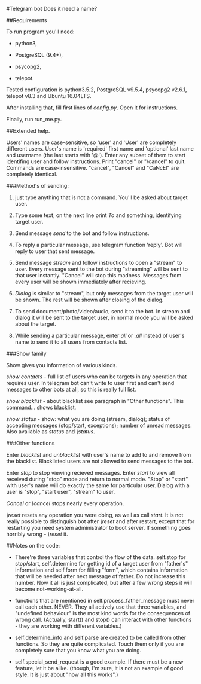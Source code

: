#Telegram bot
Does it need a name?

##Requirements

To run program you'll need:

- python3,

- PostgreSQL (9.4+),

- psycopg2,

- telepot.

Tested configuration is python3.5.2, PostgreSQL v9.5.4, psycopg2 v2.6.1, telepot v8.3 and Ubuntu 16.04LTS.

After installing that, fill first lines of *config.py*. Open it for instructions.

Finally, run run\_me.py.


##Extended help.

Users' names are case-sensitive, so 'user' and 'User' are completely different users. User's name is 'required' first name and 'optional' last name and username (the last starts with '@'). Enter any subset of them to start identifing user and follow instructions. Print "cancel" or "\cancel" to quit.
Commands are case-insensitive. "cancel", "Cancel" and "CaNcEl" are completely identical.

###Method's of sending:

1. just type anything that is not a command. You'll be asked about target user.

2. Type some text, on the next line print *To* and something, identifying target user.

3. Send message *send* to the bot and follow instructions.

4. To reply a particular message, use telegram function 'reply'. Bot will reply to user that sent message.

5. Send message *stream* and follow instructions to open a "stream" to user. Every message sent to the bot during "streaming" will be sent to that user instantly. "Cancel" will stop this madness. Messages from every user will be shown immediately after recieving.

6. *Dialog* is similar to "stream", but only messages from the target user will be shown. The rest will be shown after closing of the dialog.

7. To send document/photo/video/audio, send it to the bot. In stream and dialog it will be sent to the target user, in normal mode you will be asked about the target.

8. While sending a particular message, enter *all* or *.all* instead of user's name to send it to all users from contacts list.

###Show family

Show gives you information of various kinds.

*show contacts* - full list of users who can be targets in any operation that requires user. In telegram bot can't write to user first and can't send messages to other bots at all, so this is really full list.

*show blacklist* - about blacklist see paragraph in "Other functions". This command... shows blacklist.

*show status* - show: what you are doing (stream, dialog); status of accepting messages (stop/start, exceptions); number of unread messages. Also available as *status* and *\status*.

###Other functions

Enter *blacklist* and *unblacklist* with user's name to add to and remove from the blacklist. Blacklisted users are not allowed to send messages to the bot.

Enter *stop* to stop viewing recieved messages. Enter *start* to view all received during "stop" mode and return to normal mode.
"Stop" or "start" with user's name will do exactly the same for particular user.
Dialog with a user is "stop", "start user", "stream" to user.

*Cancel* or *\cancel* stops nearly every operation.

*\reset* resets any operation you were doing, as well as call *start*. It is not really possible to distinguish bot after *\reset* and after restart, except that for restarting you need system administrator to boot server. If something goes horribly wrong - *\reset* it.

##Notes on the code:

- There're three variables that control the flow of the data. self.stop for stop/start, self.determine for getting id of a target user from "father's" information and self.form for filling "form", which contains information that will be needed after next message of father.
Do not increase this number. Now it all is just complicated, but after a few wrong steps it will become not-working-at-all.

- functions that are mentioned in self.process\_father\_message must never call each other. NEVER. They all actively use that three variables, and "undefined behaviour" is the most kind words for the consequences of wrong call.
(Actually, start() and stop() can interact with other functions - they are working with different variables.)

- self.determine\_info and self.parse are created to be called from other functions. So they are quite complicated. Touch them only if you are completely sure that you know what you are doing.

- self.special\_send\_request is a good example. If there must be a new feature, let it be alike.
(though, I'm sure, it is not an example of good style. It is just about "how all this works".)
